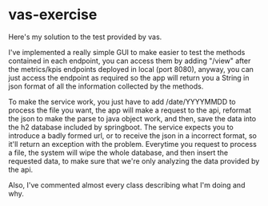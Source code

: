 # vas-exercise
 Here's my solution to the test provided by vas.

I've implemented a really simple GUI to make easier to test the methods contained in each endpoint, you can access them by adding "/view" after the metrics/kpis endpoints deployed in local (port 8080), anyway, you can just access the endpoint as required so the app will return you a String in json format of all the information collected by the methods.

To make the service work, you just have to add /date/YYYYMMDD to process the file you want, the app will make a request to the api, reformat the json to make the parse to java object work, and then, save the data into the h2 database included by springboot. The service expects you to introduce a badly formed url, or to receive the json in a incorrect format, so it'll return an exception with the problem.
Everytime you request to process a file, the system will wipe the whole database, and then insert the requested data, to make sure that we're only analyzing the data provided by the api.

Also, I've commented almost every class describing what I'm doing and why.
